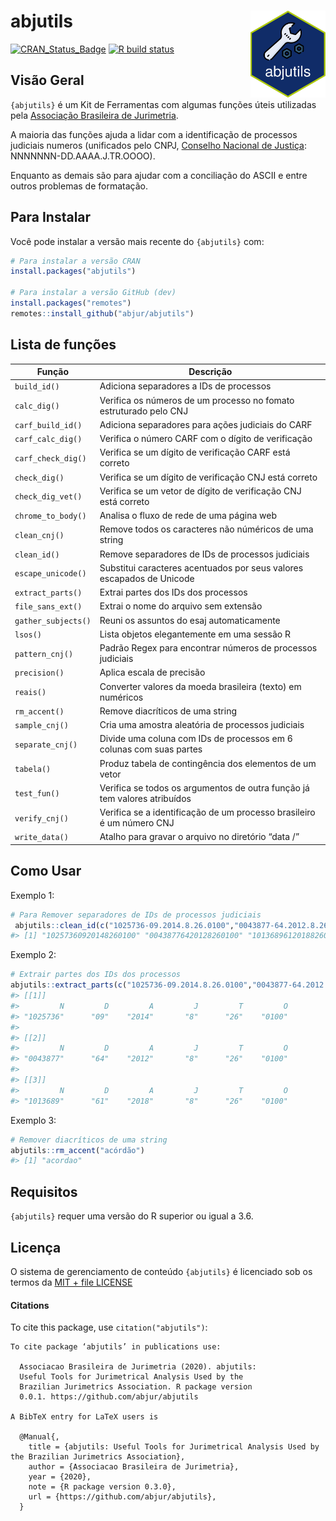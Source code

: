 
<!-- README.md is generated from README.Rmd. Please edit that file -->

# abjutils <a href='http://abjur.github.io/abjutils/'><img src='man/figures/logo.png' align="right" height="138.5" /></a>

<!-- badges: start -->

[![CRAN\_Status\_Badge](https://www.r-pkg.org/badges/version/abjutils)](https://cran.r-project.org/package=abjutils)
[![R build
status](https://github.com/abjur/abjutils/workflows/R-CMD-check/badge.svg)](https://github.com/abjur/abjutils/actions)
<!-- badges: end -->

## Visão Geral

`{abjutils}` é um Kit de Ferramentas com algumas funções úteis
utilizadas pela [Associação Brasileira de
Jurimetria](https://abj.org.br/).

A maioria das funções ajuda a lidar com a identificação de processos
judiciais numeros (unificados pelo CNPJ, [Conselho Nacional de
Justiça](https://www.cnj.jus.br/programas-e-acoes/numeracao-unica/documentos/):
NNNNNNN-DD.AAAA.J.TR.OOOO).

Enquanto as demais são para ajudar com a conciliação do ASCII e entre
outros problemas de formatação.

## Para Instalar

Você pode instalar a versão mais recente do `{abjutils}` com:

``` r
# Para instalar a versão CRAN
install.packages("abjutils")

# Para instalar a versão GitHub (dev)
install.packages("remotes")
remotes::install_github("abjur/abjutils")
```

## Lista de funções

| Função              | Descrição                                                                 |
| ------------------- | ------------------------------------------------------------------------- |
| `build_id()`        | Adiciona separadores a IDs de processos                                   |
| `calc_dig()`        | Verifica os números de um processo no fomato estruturado pelo CNJ         |
| `carf_build_id()`   | Adiciona separadores para ações judiciais do CARF                         |
| `carf_calc_dig()`   | Verifica o número CARF com o dígito de verificação                        |
| `carf_check_dig()`  | Verifica se um dígito de verificação CARF está correto                    |
| `check_dig()`       | Verifica se um dígito de verificação CNJ está correto                     |
| `check_dig_vet()`   | Verifica se um vetor de dígito de verificação CNJ está correto            |
| `chrome_to_body()`  | Analisa o fluxo de rede de uma página web                                 |
| `clean_cnj()`       | Remove todos os caracteres não núméricos de uma string                    |
| `clean_id()`        | Remove separadores de IDs de processos judiciais                          |
| `escape_unicode()`  | Substitui caracteres acentuados por seus valores escapados de Unicode     |
| `extract_parts()`   | Extrai partes dos IDs dos processos                                       |
| `file_sans_ext()`   | Extrai o nome do arquivo sem extensão                                     |
| `gather_subjects()` | Reuni os assuntos do esaj automaticamente                                 |
| `lsos()`            | Lista objetos elegantemente em uma sessão R                               |
| `pattern_cnj()`     | Padrão Regex para encontrar números de processos judiciais                |
| `precision()`       | Aplica escala de precisão                                                 |
| `reais()`           | Converter valores da moeda brasileira (texto) em numéricos                |
| `rm_accent()`       | Remove diacríticos de uma string                                          |
| `sample_cnj()`      | Cria uma amostra aleatória de processos judiciais                         |
| `separate_cnj()`    | Divide uma coluna com IDs de processos em 6 colunas com suas partes       |
| `tabela()`          | Produz tabela de contingência dos elementos de um vetor                   |
| `test_fun()`        | Verifica se todos os argumentos de outra função já tem valores atribuídos |
| `verify_cnj()`      | Verifica se a identificação de um processo brasileiro é um número CNJ     |
| `write_data()`      | Atalho para gravar o arquivo no diretório “data /”                        |

## Como Usar

Exemplo 1:

``` r
# Para Remover separadores de IDs de processos judiciais
 abjutils::clean_id(c("1025736-09.2014.8.26.0100","0043877-64.2012.8.26.0100","1013689-61.2018.8.26.0100"))
#> [1] "10257360920148260100" "00438776420128260100" "10136896120188260100"
```

Exemplo 2:

``` r
# Extrair partes dos IDs dos processos
abjutils::extract_parts(c("1025736-09.2014.8.26.0100","0043877-64.2012.8.26.0100","1013689-61.2018.8.26.0100"))
#> [[1]]
#>         N         D         A         J         T         O 
#> "1025736"      "09"    "2014"       "8"      "26"    "0100" 
#> 
#> [[2]]
#>         N         D         A         J         T         O 
#> "0043877"      "64"    "2012"       "8"      "26"    "0100" 
#> 
#> [[3]]
#>         N         D         A         J         T         O 
#> "1013689"      "61"    "2018"       "8"      "26"    "0100"
```

Exemplo 3:

``` r
# Remover diacríticos de uma string
abjutils::rm_accent("acórdão")
#> [1] "acordao"
```

## Requisitos

`{abjutils}` requer uma versão do R superior ou igual a 3.6.

## Licença

O sistema de gerenciamento de conteúdo `{abjutils}` é licenciado sob os
termos da [MIT + file
LICENSE](https://github.com/abjur/abjutils/blob/master/LICENSE)

#### Citations

To cite this package, use `citation("abjutils")`:

    To cite package ‘abjutils’ in publications use:
    
      Associacao Brasileira de Jurimetria (2020). abjutils:
      Useful Tools for Jurimetrical Analysis Used by the
      Brazilian Jurimetrics Association. R package version
      0.0.1. https://github.com/abjur/abjutils
    
    A BibTeX entry for LaTeX users is
    
      @Manual{,
        title = {abjutils: Useful Tools for Jurimetrical Analysis Used by the Brazilian Jurimetrics Association},
        author = {Associacao Brasileira de Jurimetria},
        year = {2020},
        note = {R package version 0.3.0},
        url = {https://github.com/abjur/abjutils},
      }
